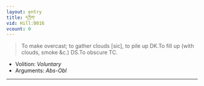 ```yaml
---
layout: entry
title: དཀྲིག་
vid: Hill:0016
vcount: 0
---
```

> To make overcast; to gather clouds [sic], to pile up DK\.To fill up (with clouds, smoke &c\.) DS\.To obscure TC\.

* Volition: _Voluntary_
* Arguments: _Abs-Obl_

---

